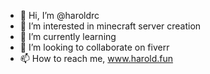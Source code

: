 - 👋 Hi, I’m @haroldrc
- 👀 I’m interested in minecraft server creation
- 🌱 I’m currently learning 
- 💞️ I’m looking to collaborate on fiverr
- 📫 How to reach me, www.harold.fun

<!---
haroldrc/haroldrc is a ✨ special ✨ repository because its `README.md` (this file) appears on your GitHub profile.
You can click the Preview link to take a look at your changes.
--->
